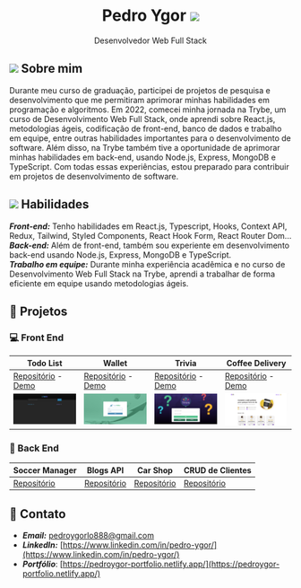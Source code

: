 <center>
<h1>
Pedro Ygor <img src = "https://raw.githubusercontent.com/MartinHeinz/MartinHeinz/master/wave.gif" width = 20px />
</h1>

<p>Desenvolvedor Web Full Stack</p>
</center>

## <img src="https://media.giphy.com/media/ObNTw8Uzwy6KQ/giphy.gif" width="15" /> Sobre mim

Durante meu curso de graduação, participei de projetos de pesquisa e desenvolvimento que me permitiram aprimorar minhas habilidades em programação e algoritmos. Em 2022, comecei minha jornada na Trybe, um curso de Desenvolvimento Web Full Stack, onde aprendi sobre React.js, metodologias ágeis, codificação de front-end, banco de dados e trabalho em equipe, entre outras habilidades importantes para o desenvolvimento de software. Além disso, na Trybe também tive a oportunidade de aprimorar minhas habilidades em back-end, usando Node.js, Express, MongoDB e TypeScript. Com todas essas experiências, estou preparado para contribuir em projetos de desenvolvimento de software.

## <img src="https://media2.giphy.com/media/QssGEmpkyEOhBCb7e1/giphy.gif?cid=ecf05e47a0n3gi1bfqntqmob8g9aid1oyj2wr3ds3mg700bl&rid=giphy.gif" width ="15" /> Habilidades

***Front-end:*** Tenho habilidades em React.js, Typescript, Hooks, Context API, Redux, Tailwind, Styled Components, React Hook Form, React Router Dom... <br/>
***Back-end:*** Além de front-end, também sou experiente em desenvolvimento back-end usando Node.js, Express, MongoDB e TypeScript. <br/>
***Trabalho em equipe:*** Durante minha experiência acadêmica e no curso de Desenvolvimento Web Full Stack na Trybe, aprendi a trabalhar de forma eficiente em equipe usando metodologias ágeis.

## :file_folder: Projetos

### :computer: Front End

| Todo List    | Wallet | Trivia | Coffee Delivery |
| ------------- |-------------| ----------| -------- |
| [Repositório](https://github.com/pedroygor/desafio-01-ignite-todo-list) - [Demo](https://pedroygor-todo.netlify.app/)  | [Repositório](https://github.com/pedroygor/trybe-wallet) - [Demo](https://pedroygor-trybe-wallet.netlify.app/) | [Repositório](https://github.com/pedroygor/trivia-project) - [Demo](https://pedroygor-trivia.netlify.app/) | [Repositório](https://github.com/pedroygor/coffee-delivery) - [Demo](https://pedroygor-coffee-delivery.netlify.app/) |
|![Todo](./imgs/todo.png) |![Wallet](./imgs/wallet.png) |![Trivia](./imgs/trivia.png) |![Timer](./imgs/coffee.png) |

### :wrench: Back End

| Soccer Manager        | Blogs API           | Car Shop  | CRUD de Clientes |
| ------------- |:-------------:| ----- | ---- |
| [Repositório](https://github.com/pedroygor/trybe-futebol-clube)      | [Repositório](https://github.com/pedroygor/api-de-blogs) | [Repositório](https://github.com/pedroygor/car-shop) | [Repositório](https://github.com/pedroygor/backend-sharenergy)|

## :link: Contato

- ***Email:*** pedroygorlo888@gmail.com
- ***LinkedIn:*** [https://www.linkedin.com/in/pedro-ygor/](https://www.linkedin.com/in/pedro-ygor/)
- ***Portfólio***: [https://pedroygor-portfolio.netlify.app/](https://pedroygor-portfolio.netlify.app/)
